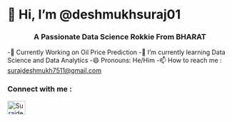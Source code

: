 <h1 align="cenetr"> 👋 Hi, I’m @deshmukhsuraj01 </h1>
<h3 align="center">  A Passionate Data Science Rokkie From BHARAT  </h3>


-📓 Currently Working on Oil Price Prediction
-🌱 I’m currently learning Data Science and Data Analytics
-😄 Pronouns: He/Him
-📫 How to reach me : surajdeshmukh7511@gmail.com

<h3 align="left">Connect with me :</h3>
<p align="left">
<a href="https://www.linkedin.com/in/suraj-deahmukh-392878294" target="blank">
  <img align="center" src="https://raw.githubusercontent.com/rahuldkjain/github-profile-readme-generator/master/src/images/icons/Social/linked-in-alt.svg" alt="Surajdesjmukh" height="30" width="40" /></a>
</p>

